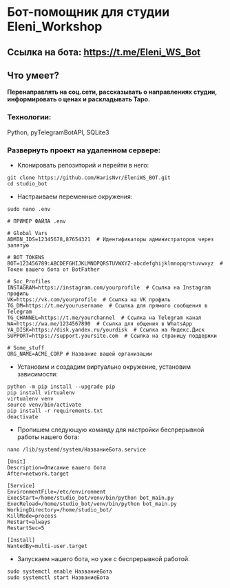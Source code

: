 #  Бот-помощник для студии Eleni_Workshop 

## Ссылка на бота: https://t.me/Eleni_WS_Bot

## Что умеет?

**Перенаправлять на соц.сети, рассказывать о направлениях студии, информировать о ценах и раскладывать Таро.**

### Технологии:

Python, pyTelegramBotAPI, SQLite3

### Развернуть проект на удаленном сервере:

- Клонировать репозиторий и перейти в него:
```
git clone https://github.com/HarisNvr/EleniWS_BOT.git
cd studio_bot
```
- Настраиваем переменные окружения:
```
sudo nano .env
```
```
# ПРИМЕР ФАЙЛА .env

# Global Vars
ADMIN_IDS=12345678,87654321  # Идентификаторы администраторов через запятую

# BOT_TOKENS
BOT=123456789:ABCDEFGHIJKLMNOPQRSTUVWXYZ-abcdefghijklmnopqrstuvwxyz  # Токен вашего бота от BotFather

# Soc_Profiles
INSTAGRAM=https://instagram.com/yourprofile  # Ссылка на Instagram профиль
VK=https://vk.com/yourprofile  # Ссылка на VK профиль
TG_DM=https://t.me/yourusername  # Ссылка для прямого сообщения в Telegram
TG_CHANNEL=https://t.me/yourchannel  # Ссылка на Telegram канал
WA=https://wa.me/1234567890  # Ссылка для общения в WhatsApp
YA_DISK=https://disk.yandex.ru/yourdisk  # Ссылка на Яндекс.Диск
SUPPORT=https://support.yoursite.com  # Ссылка на страницу поддержки

# Some_stuff
ORG_NAME=ACME_CORP # Название вашей организации

```
- Установим и создадим виртуально окружение, установим зависимости:
```
python -m pip install --upgrade pip 
pip install virtualenv
virtualenv venv
source venv/bin/activate
pip install -r requirements.txt
deactivate
```
- Пропишем следующую команду для настройки беспрерывной работы нашего бота:
```
nano /lib/systemd/system/НазваниеБота.service
```
```
[Unit]
Description=Описание вашего бота
After=network.target

[Service]
EnvironmentFile=/etc/environment
ExecStart=/home/studio_bot/venv/bin/python bot_main.py
ExecReload=/home/studio_bot/venv/bin/python bot_main.py
WorkingDirectory=/home/studio_bot/
KillMode=process
Restart=always
RestartSec=5

[Install]
WantedBy=multi-user.target
```
- Запускаем нашего бота, но уже с беспрерывной работой.
```
sudo systemctl enable НазваниеБота
sudo systemctl start НазваниеБота
```
